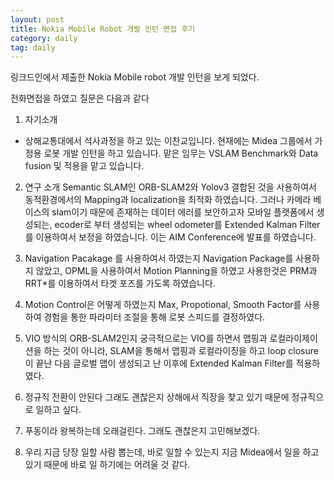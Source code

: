 ```yaml
---
layout: post
title: Nokia Mobile Robot 개발 인턴 면접 후기
category: daily
tag: daily
---
```


​링크드인에서 제출한 Nokia Mobile robot 개발 인턴을 보게 되었다.

전화면접을 하였고 질문은 다음과 같다

1. 자기소개
- 상해교통대에서 석사과정을 하고 있는 이찬교입니다. 현재에는 Midea 그룹에서 가정용 로봇 개발 인턴을 하고 있습니다. 맡은 임무는 VSLAM Benchmark와 Data fusion 및 적용을 맡고 있습니다.

2. 연구 소개
Semantic SLAM인 ORB-SLAM2와 Yolov3 결합된 것을 사용하여서 동적환경에서의 Mapping과 localization을 최적화 하였습니다. 그러나 카메라 베이스의 slam이기 때문에 존재하는 데이터 에러를 보안하고자 모바일 플랫폼에서 생성되는, ecoder로 부터 생성되는 wheel odometer를 Extended Kalman Filter를 이용하여서 보정을 하였습니다. 이는 AIM Conference에 발표를 하였습니다.

3. Navigation Pacakage 를 사용하여서 하였는지
Navigation Package를 사용하지 않았고, OPML을 사용하여서 Motion Planning을 하였고 사용한것은 PRM과 RRT*를 이용하여서 타겟 포즈를 가도록 하였습니다.

4. Motion Control은 어떻게 하였는지
Max, Propotional, Smooth Factor를 사용하여 경험을 통한 파라미터 조절을 통해 로봇 스피드를 결정하였다.

5. VIO 방식의 ORB-SLAM2인지
궁극적으로는 VIO를 하면서 맵핑과 로컬라이제이션을 하는 것이 아니라, SLAM을 통해서 맵핑과 로컬라이징을 하고 loop closure이 끝난 다음 글로벌 맵이 생성되고 난 이후에 Extended Kalman Filter를 적용하였다.

6. 정규직 전환이 안된다 그래도 괜찮은지
상해에서 직장을 찾고 있기 때문에 정규직으로 일하고 싶다.

7. 푸동이라 왕복하는데 오래걸린다. 그래도 괜찮은지
고민해보겠다.

8. 우리 지금 당장 일할 사람 뽑는데, 바로 일할 수 있는지
지금 Midea에서 일을 하고 있기 때문에 바로 일 하기에는 어려울 것 같다.
